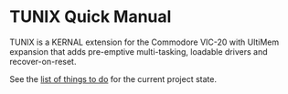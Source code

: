 TUNIX Quick Manual
==================

TUNIX is a KERNAL extension for the
Commodore VIC-20 with UltiMem expansion
that adds pre-emptive multi-tasking,
loadable drivers and recover-on-reset.

See the [list of things to do](TODO.md)
for the current project state.
